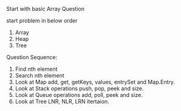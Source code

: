 Start with basic Array Question 

start problem in below order  
1. Array
2. Heap
3. Tree


Question Sequence:

1. Find nth element
2. Search nth element 
3. Look at Map add, get, getKeys, values, entrySet and Map.Entry.
4. Look at Stack operations push, pop, peek and size.
5. Look at Queue operations add, poll, peek and size.
6. Look at Tree LNR, NLR, LRN itertaion.